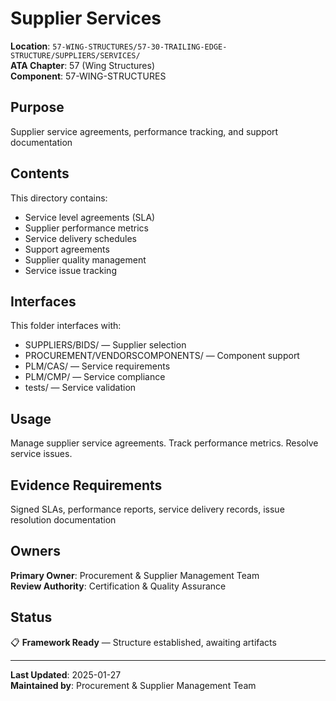 # Supplier Services

**Location**: `57-WING-STRUCTURES/57-30-TRAILING-EDGE-STRUCTURE/SUPPLIERS/SERVICES/`  
**ATA Chapter**: 57 (Wing Structures)  
**Component**: 57-WING-STRUCTURES

## Purpose

Supplier service agreements, performance tracking, and support documentation

## Contents

This directory contains:

- Service level agreements (SLA)
- Supplier performance metrics
- Service delivery schedules
- Support agreements
- Supplier quality management
- Service issue tracking

## Interfaces

This folder interfaces with:

- SUPPLIERS/BIDS/ — Supplier selection
- PROCUREMENT/VENDORSCOMPONENTS/ — Component support
- PLM/CAS/ — Service requirements
- PLM/CMP/ — Service compliance
- tests/ — Service validation

## Usage

Manage supplier service agreements. Track performance metrics. Resolve service issues.

## Evidence Requirements

Signed SLAs, performance reports, service delivery records, issue resolution documentation

## Owners

**Primary Owner**: Procurement & Supplier Management Team  
**Review Authority**: Certification & Quality Assurance

## Status

📋 **Framework Ready** — Structure established, awaiting artifacts

---

**Last Updated**: 2025-01-27  
**Maintained by**: Procurement & Supplier Management Team
